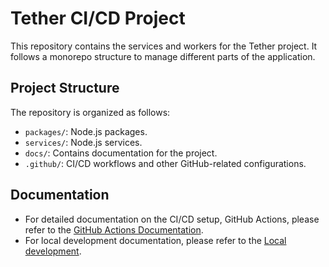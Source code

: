 # Tether CI/CD Project

This repository contains the services and workers for the Tether project. It follows a monorepo structure to manage different parts of the application.

## Project Structure

The repository is organized as follows:

-   `packages/`: Node.js packages.
-   `services/`: Node.js services.
-   `docs/`: Contains documentation for the project.
-   `.github/`: CI/CD workflows and other GitHub-related configurations.

## Documentation

- For detailed documentation on the CI/CD setup, GitHub Actions, please refer to the [GitHub Actions Documentation](docs/github-actions.md).
- For local development documentation, please refer to the [Local development](docs/local-development.md).